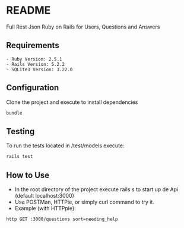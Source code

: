 # README

Full Rest Json Ruby on Rails for Users, Questions and Answers

## Requirements
	- Ruby Version: 2.5.1
	- Rails Version: 5.2.2
	- SQLite3 Version: 3.22.0

## Configuration
Clone the project and execute to install dependencies
``` bash
bundle
``` 

## Testing
To run the tests located in /test/models execute:
``` bash
rails test
``` 
## How to Use
* In the root directory of the project execute rails s to start up de Api (default localhost:3000)
* Use POSTMan, HTTPie, or simply curl command to try it.
* Example (with HTTPpie):
``` bash
http GET :3000/questions sort=needing_help
```
